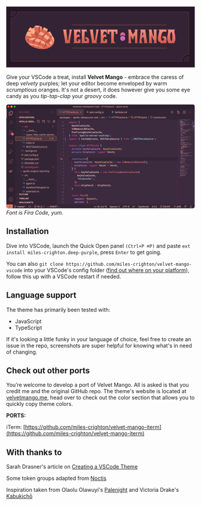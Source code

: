 ![Theme Banner](readme-img3.png)

Give your VSCode a treat, install **Velvet Mango** - embrace the caress of deep _velvety_ purples; let your editor become enveloped by warm _scrumptious_ oranges.
It's not a desert, it does however give you some eye candy as you _tip-tap-clap_ your _groovy_ code.

![Theme Screenshot](screenshot3.png)
_Font is Fira Code, yum._

## Installation

Dive into VSCode, launch the Quick Open panel `(Ctrl+P ⌘P)` and paste `ext install miles-crighton.deep-purple`, press `Enter` to get going.

You can also `git clone https://github.com/miles-crighton/velvet-mango-vscode` into your VSCode's config folder ([find out where on your platform](https://code.visualstudio.com/docs/editor/extension-gallery#_where-are-extensions-installed)), follow this up with a VSCode restart if needed.

## Language support

The theme has primarily been tested with:

-   JavaScript
-   TypeScript

If it's looking a little funky in your language of choice, feel free to create an issue
in the repo, screenshots are super helpful for knowing what's in need of changing.

## Check out other ports

You’re welcome to develop a port of Velvet Mango. All is asked is that you credit me and the original GitHub repo. The theme's website is located at [velvetmango.me](https://velvetmango.me), head over to check out the color section that allows you to quickly copy theme colors.

**PORTS:**

iTerm: [https://github.com/miles-crighton/velvet-mango-iterm](https://github.com/miles-crighton/velvet-mango-iterm)

## With thanks to

Sarah Drasner's article on [Creating a VSCode Theme](https://css-tricks.com/creating-a-vs-code-theme/)

Some token groups adapted from [Noctis](https://github.com/liviuschera/noctis)

Inspiration taken from Olaolu Olawuyi's [Palenight](https://marketplace.visualstudio.com/items?itemName=whizkydee.material-palenight-theme) and Victoria Drake's [Kabukichō](https://marketplace.visualstudio.com/items?itemName=VictoriaDrake.kabukicho)
